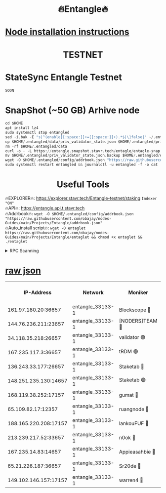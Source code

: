 <h1 align="center"> 🔥Entangle🔥</h1>

[Node installation instructions](https://github.com/obajay/nodes-Guides/tree/main/Projects/Entangle)
=

<h1 align="center"> TESTNET</h1>

# StateSync Entangle Testnet
```python
SOON
```
# SnapShot (~50 GB) Arhive node
```python
cd $HOME
apt install lz4
sudo systemctl stop entangled
sed -i.bak -E "s|^(enable[[:space:]]+=[[:space:]]+).*$|\1false|" ~/.entangled/config/config.toml
cp $HOME/.entangled/data/priv_validator_state.json $HOME/.entangled/priv_validator_state.json.backup
rm -rf $HOME/.entangled/data
curl -o - -L https://entangle.snapshot.stavr.tech/entagle/entagle-snap.tar.lz4 | lz4 -c -d - | tar -x -C $HOME/.entangled --strip-components 2
mv $HOME/.entangled/priv_validator_state.json.backup $HOME/.entangled/data/priv_validator_state.json
wget -O $HOME/.entangled/config/addrbook.json "https://raw.githubusercontent.com/obajay/nodes-Guides/main/Projects/Entangle/addrbook.json"
sudo systemctl restart entangled && journalctl -u entangled -f -o cat
```
 <h1 align="center"> Useful Tools</h1>
 
🔥EXPLORER🔥: https://explorer.stavr.tech/Entangle-testnet/staking        `Indexer "ON"` \
🔥API🔥:      https://entangle.api.t.stavr.tech \
🔥Addrbook🔥: ```wget -O $HOME/.entangled/config/addrbook.json "https://raw.githubusercontent.com/obajay/nodes-Guides/main/Projects/Entangle/addrbook.json"``` \
🔥Auto_install script🔥:  `wget -O entaglet https://raw.githubusercontent.com/obajay/nodes-Guides/main/Projects/Entangle/entaglet && chmod +x entaglet && ./entaglet`


<details>
<summary>RPC Scanning</summary>

<h2 align="center"> We scan nodes in real time every 4 hours. And we provide the final result of RPC endpoints.
We cannot influence the operation of these nodes in any way. </h2>


```python
If Voting Power is higher than 0 --> then the Node is a validator of the network and may be subject to attack and be a potential threat to the chain.
```
```python
We marked such validators with a red symbol
```

</details>

[raw json](https://rpc-check.entangt.stavr.tech/entangt/rpc-entangt-result.json)
=


<table><tr><th>IP-Address</th><th>Network</th><th>Moniker</th><th>Latest Block Height</th><th>Earliest Block Height</th><th>Catching Up</th><th>Tx Index</th><th>Voting Power</th><th>Scan Time</th></tr><tr><td>161.97.180.20:36657</td><td>entangle_33133-1</td><td>Blockscope 🔴</td><td>2140113</td><td>1</td><td>False</td><td>off</td><td>284255834438277</td><td>2024-02-11T19:41:51.595665616UTC</td></tr><tr><td>144.76.236.211:23657</td><td>entangle_33133-1</td><td>[NODERS]TEAM 🔴</td><td>2140114</td><td>1</td><td>False</td><td>off</td><td>27053927439070916</td><td>2024-02-11T19:41:59.801492263UTC</td></tr><tr><td>34.118.35.218:26657</td><td>entangle_33133-1</td><td>validator 🟢</td><td>2140117</td><td>1</td><td>False</td><td>on</td><td>0</td><td>2024-02-11T19:42:12.933309175UTC</td></tr><tr><td>167.235.117.3:36657</td><td>entangle_33133-1</td><td>tRDM 🟢</td><td>2140117</td><td>1</td><td>False</td><td>on</td><td>0</td><td>2024-02-11T19:42:13.220536906UTC</td></tr><tr><td>136.243.33.177:26657</td><td>entangle_33133-1</td><td>Staketab 🔴</td><td>2140115</td><td>660001</td><td>False</td><td>on</td><td>148643820400222</td><td>2024-02-11T19:42:02.143601300UTC</td></tr><tr><td>148.251.235.130:14657</td><td>entangle_33133-1</td><td>Staketab 🟢</td><td>2140113</td><td>660801</td><td>False</td><td>on</td><td>0</td><td>2024-02-11T19:41:50.876687503UTC</td></tr><tr><td>168.119.38.252:17157</td><td>entangle_33133-1</td><td>gumat 🔴</td><td>2140113</td><td>962001</td><td>False</td><td>on</td><td>325111899857557</td><td>2024-02-11T19:41:54.348213085UTC</td></tr><tr><td>65.109.82.17:12357</td><td>entangle_33133-1</td><td>ruangnode 🔴</td><td>2140113</td><td>1312001</td><td>False</td><td>off</td><td>480312333998324</td><td>2024-02-11T19:41:51.959392973UTC</td></tr><tr><td>188.165.220.208:17157</td><td>entangle_33133-1</td><td>lankouFUF 🔴</td><td>2140113</td><td>1910001</td><td>False</td><td>off</td><td>305820628958468</td><td>2024-02-11T19:41:54.673343361UTC</td></tr><tr><td>213.239.217.52:33657</td><td>entangle_33133-1</td><td>n0ok 🔴</td><td>2140115</td><td>2040115</td><td>False</td><td>off</td><td>46579076569205032</td><td>2024-02-11T19:42:08.217452111UTC</td></tr><tr><td>167.235.14.83:14657</td><td>entangle_33133-1</td><td>Appieasahbie 🔴</td><td>2140117</td><td>2042001</td><td>False</td><td>on</td><td>43245487147299815</td><td>2024-02-11T19:42:12.624005418UTC</td></tr><tr><td>65.21.226.187:36657</td><td>entangle_33133-1</td><td>Sr20de 🔴</td><td>2140113</td><td>2049001</td><td>False</td><td>off</td><td>10116309154472</td><td>2024-02-11T19:41:51.257927835UTC</td></tr><tr><td>149.102.146.157:17157</td><td>entangle_33133-1</td><td>warren4 🔴</td><td>2140114</td><td>2098001</td><td>False</td><td>on</td><td>484832326400304</td><td>2024-02-11T19:41:59.519038981UTC</td></tr></table>
